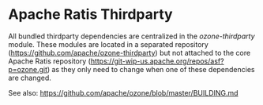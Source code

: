 <!--
  Licensed under the Apache License, Version 2.0 (the "License");
  you may not use this file except in compliance with the License.
  You may obtain a copy of the License at

   http://www.apache.org/licenses/LICENSE-2.0

  Unless required by applicable law or agreed to in writing, software
  distributed under the License is distributed on an "AS IS" BASIS,
  WITHOUT WARRANTIES OR CONDITIONS OF ANY KIND, either express or implied.
  See the License for the specific language governing permissions and
  limitations under the License. See accompanying LICENSE file.
-->

# Apache Ratis Thirdparty

All bundled thirdparty dependencies are centralized in the *ozone-thirdparty* module.
These modules are located in a separated repository (https://github.com/apache/ozone-thirdparty)
but not attached to the core Apache Ratis repository (https://git-wip-us.apache.org/repos/asf?p=ozone.git)
as they only need to change when one of these dependencies are changed.

See also: https://github.com/apache/ozone/blob/master/BUILDING.md